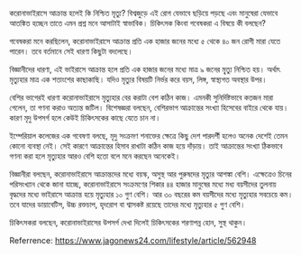 করোনাভাইরাসে আক্রান্ত হলেই কি নিশ্চিত মৃত্যু? বিশ্বজুড়ে এই রোগ যেভাবে ছড়িয়ে পড়ছে এবং মানুষেরা যেভাবে আতঙ্কিত হচ্ছেন তাতে এমন প্রশ্ন মনে আসাটাই স্বাভাবিক। চিকিৎসক কিংবা গবেষকরা এ বিষয়ে কী বলছেন?

গবেষকরা মনে করছিলেন, করোনাভাইরাসে আক্রান্ত প্রতি এক হাজার জনের মধ্যে ৫ থেকে ৪০ জন রোগী মারা যেতে পারেন। তবে বর্তমানে সেই ধারণা কিছুটা বদলেছে।

বিজ্ঞানীদের ধারণা, এই ভাইরাসে আক্রান্ত হলে প্রতি এক হাজার জনের মধ্যে মাত্র ৯ জনের মৃৃত্যু নিশ্চিত হয়। অর্থাৎ মৃত্যুহার মাত্র এক শতাংশের কাছাকাছি। যদিও মৃত্যুর বিষয়টি নির্ভর করে বয়স, লিঙ্গ, স্বাস্থ্যগত অবস্থার উপর।

বেশির ভাগেরই ধারণা করোনাভাইরাসে মৃত্যুহার বের করাটা বেশ কঠিন কাজ। এমনকী সুনির্দিষ্টভাবে কতজন মারা গেলেন, তা গণনা করাও অত্যন্ত জটিল। বিশেষজ্ঞরা বলছেন, বেশিরভাগ আক্রান্তের সংখ্যা হিসেবের বাইরে থেকে যায়। কারণ মৃদু উপসর্গ হলে কেউই চিকিৎসকের কাছে যেতে চান না।

ইম্পেরিয়াল কলেজের এক গবেষণা বলছে, মৃদু সংক্রমণ শনাক্তের ক্ষেত্রে কিছু দেশ পারদর্শী হলেও অনেক দেশেই তেমন কোনো ব্যবস্থা নেই। সেই কারণে আক্রান্তের হিসাব রাখাটা কঠিন কাজ হয়ে দাঁড়ায়। তাই আক্রান্তের সংখ্যা ঠিকভাবে গণনা করা হলে মৃত্যুহার আরও বেশি হতো বলে মনে করছেন অনেকেই।

বিজ্ঞানীরা বলছেন, করোনাভাইরাসে আক্রান্তদের মধ্যে বয়স্ক, অসুস্থ আর পুরুষদের মৃত্যুর আশঙ্কা বেশি। এক্ষেত্রেও চিনের পরিসংখ্যান থেকে জানা যাচ্ছে, করোনাভাইরাসে সংক্রমণের শিকার ৪৪ হাজার মানুষের মধ্যে মধ্য বয়সীদের তুলনায় বৃদ্ধদের মধ্যে ভাইরাসে আক্রান্ত হয়ে মৃত্যুহার ১০ গুণ বেশি। আর ৩০ বছরের কম বয়সীদের মধ্যে মৃত্যুহার সবচেয়ে কম। তবে যাদের ডায়াবেটিস, উচ্চ রক্তচাপ, হৃদরোগ বা শ্বাসকষ্ট রয়েছে তাদের মধ্যে মৃত্যুহার ৫ গুণ বেশি।

চিকিৎসকরা বলছেন, করোনাভাইরাসের উপসর্গ দেখা দিলেই চিকিৎসকের শরণাপন্ন হোন, সুস্থ থাকুন।

Referrence: https://www.jagonews24.com/lifestyle/article/562948
